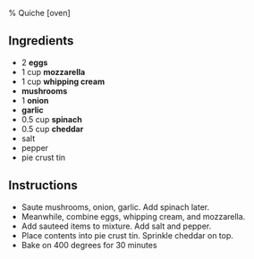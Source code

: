 % Quiche [oven]

## Ingredients

- 2 **eggs** 
- 1 cup **mozzarella**
- 1 cup **whipping cream**
- **mushrooms**
- 1 **onion**
- **garlic**
- 0.5 cup **spinach**
- 0.5 cup **cheddar**
- salt
- pepper
- pie crust tin

## Instructions

- Saute mushrooms, onion, garlic. Add spinach later.
- Meanwhile, combine eggs, whipping cream, and mozzarella.
- Add sauteed items to mixture. Add salt and pepper. 
- Place contents into pie crust tin. Sprinkle cheddar on top. 
- Bake on 400 degrees for 30 minutes
